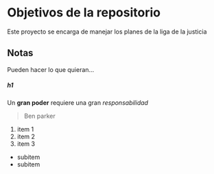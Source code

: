# Objetivos de la repositorio

Este proyecto se encarga de manejar los planes de la liga de la justicia


## Notas
Pueden hacer lo que quieran...

##### h1

Un **gran poder** requiere una gran *responsabilidad*
>Ben parker

1. item 1
2. item 2
3. item 3
  * subitem
  * subitem
